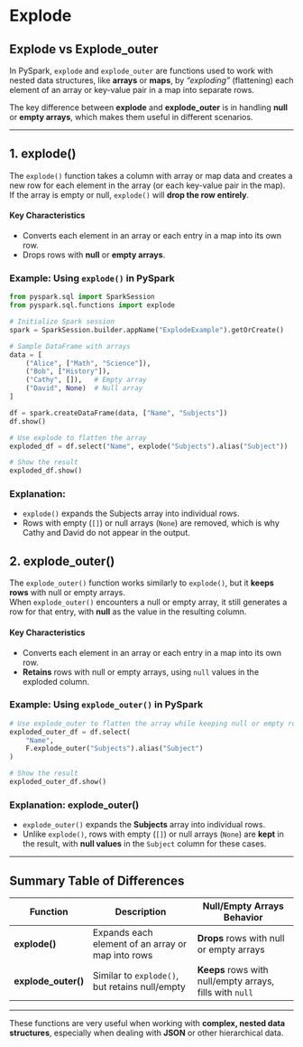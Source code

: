 # Explode

## Explode vs Explode_outer

In PySpark, `explode` and `explode_outer` are functions used to work with nested data structures, like **arrays** or **maps**, by *“exploding”* (flattening) each element of an array or key-value pair in a map into separate rows.  

The key difference between **explode** and **explode_outer** is in handling **null** or **empty arrays**, which makes them useful in different scenarios.

---

## 1. explode()

The `explode()` function takes a column with array or map data and creates a new row for each element in the array (or each key-value pair in the map).  
If the array is empty or null, `explode()` will **drop the row entirely**.

#### Key Characteristics
- Converts each element in an array or each entry in a map into its own row.
- Drops rows with **null** or **empty arrays**.


### Example: Using `explode()` in PySpark

```python
from pyspark.sql import SparkSession
from pyspark.sql.functions import explode

# Initialize Spark session
spark = SparkSession.builder.appName("ExplodeExample").getOrCreate()

# Sample DataFrame with arrays
data = [
    ("Alice", ["Math", "Science"]),
    ("Bob", ["History"]),
    ("Cathy", []),   # Empty array
    ("David", None)  # Null array
]

df = spark.createDataFrame(data, ["Name", "Subjects"])
df.show()

# Use explode to flatten the array
exploded_df = df.select("Name", explode("Subjects").alias("Subject"))

# Show the result
exploded_df.show()
```

### Explanation:
- `explode()` expands the Subjects array into individual rows.
- Rows with empty (`[]`) or null arrays (`None`) are removed, which is why Cathy and David do not appear in the output.

## 2. explode_outer()

The `explode_outer()` function works similarly to `explode()`, but it **keeps rows** with null or empty arrays.  
When `explode_outer()` encounters a null or empty array, it still generates a row for that entry, with **null** as the value in the resulting column.

#### Key Characteristics
- Converts each element in an array or each entry in a map into its own row.
- **Retains** rows with null or empty arrays, using `null` values in the exploded column.


### Example: Using `explode_outer()` in PySpark
```python
# Use explode_outer to flatten the array while keeping null or empty rows
exploded_outer_df = df.select(
    "Name",
    F.explode_outer("Subjects").alias("Subject")
)

# Show the result
exploded_outer_df.show()
```


### Explanation: explode_outer()

- `explode_outer()` expands the **Subjects** array into individual rows.  
- Unlike `explode()`, rows with empty (`[]`) or null arrays (`None`) are **kept** in the result, with **null values** in the `Subject` column for these cases.

---

## Summary Table of Differences

| Function           | Description                                         | Null/Empty Arrays Behavior                |
|--------------------|-----------------------------------------------------|-------------------------------------------|
| **explode()**      | Expands each element of an array or map into rows   | **Drops** rows with null or empty arrays  |
| **explode_outer()**| Similar to `explode()`, but retains null/empty      | **Keeps** rows with null/empty arrays, fills with `null` |

---

These functions are very useful when working with **complex, nested data structures**, especially when dealing with **JSON** or other hierarchical data.
